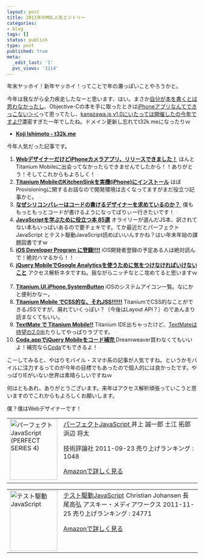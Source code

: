 ```yaml
---
layout: post
title: 2011年のMOL人気エントリー
categories:
- blog
tags: []
status: publish
type: post
published: true
meta:
  _edit_last: '1'
  pvc_views: '3114'
---
```

年末ヤッホイ！新年ヤッホイ！ってことで年の瀬っぽいことやろうかと。

今年は我ながら全力疾走したなーと思います、はい。まさか<a href="http://www.amazon.co.jp/dp/4844362232/">自分が本を書くとは思わなかったし</a>、Objective-Cの本を手に取ったときは<a href="http://itunes.apple.com/jp/app/tissa/id464594372?mt=8">iPhoneアプリなんてできっこない＞＜</a>って思ってたし、<a href="http://t32k.me/mol/log/kanazawa-js-v1-0/">kanazawa.js v1.0にいたっては開催したの今年ですよ!?</a>濃密すぎた一年でしたね。ドメイン更新し忘れてt32k.meになったりｗ
<ul>
	<li><strong><a href=" http://t32k.me/">Koji Ishimoto - t32k.me</a></strong></li>
</ul>
<div>今年人気だった記事です。</div>
<div><!--more--></div>
<ol>
	<li><strong><a href="http://t32k.me/mol/log/nyars/">WebデザイナーだけどiPhoneカメラアプリ、リリースできました！</a></strong>
ほんとTitanium Mobileに出会ってなかったらできませんでしたから！！ありがとう！そしてこれからもよろしく！
<span style="color: #c0c0c0;">-</span></li>
	<li><strong><a href="http://t32k.me/mol/log/ios-provisioning/">Titanium MobileのKitchenSinkを実機(iPhone)にインストール</a></strong>
ほぼProvisioningに関するお話なので開発環境は古くなってますがまだ役立つ記事かと。
<span style="color: #c0c0c0;">-</span></li>
	<li><strong><a href="http://t32k.me/mol/log/why-valley-wants-designers-can-code/">なぜシリコンバレーはコードの書けるデザイナーを求めているのか？ </a></strong>
僕ももっともっとコードが書けるようになってばりぃー行きたいです！
<span style="color: #c0c0c0;">- </span></li>
	<li><strong><a href="http://t32k.me/mol/log/javascript-bibliography/">JavaScriptを学ぶために役立つ本 85選</a></strong>
オライリーが選んだJS本、訳されてない本もいっぱいあるので要チェキです。てか最近だとパーフェクトJavaScript とテスト駆動JavaScript読めばいいんすかね？はい年末年始の課題図書ですｗ
<span style="color: #c0c0c0;"> -</span></li>
	<li><strong><a href="http://t32k.me/mol/log/ios-developer-program/">iOS Developer Program に登録!!!!</a></strong>
iOS開発者登録の予定ある人は絶対読んで！絶対ハマるから！！
<span style="color: #c0c0c0;">- </span></li>
	<li><strong><a href="http://t32k.me/mol/log/using-google-analytics-with-jquery-mobile/">jQuery MobileでGoogle Analyticsを使うために気をつけなければいけないこと</a></strong>
アクセス解析ネタですね。我ながらニッチなとこ攻めてると思いますｗ
<span style="color: #c0c0c0;">- </span></li>
	<li><strong><a href="http://t32k.me/mol/log/titanium-ui-iphone-systembutton/">Titanium.UI.iPhone.SystemButton</a></strong>
iOSのシステムアイコン一覧。なにかと便利かなー。
<span style="color: #c0c0c0;">- </span></li>
	<li><strong><a href="http://t32k.me/mol/log/titanium-mobile-jss/">Titanium Mobile でCSS的な、それJSS!!!!!!</a></strong>
TitaniumでCSS的なことができるJSSですが、廃れていくっぽい？（今後はLayout API？）のであんまり読まなくてもいい。
<span style="color: #c0c0c0;">- </span></li>
	<li><strong><a href="http://t32k.me/mol/log/titanium-mobile-meets-textmate/">TextMate で Titanium Mobile!!</a></strong>
Titanium IDE出ちゃったけど、<a href="http://blog.macromates.com/2011/textmate-2-0-alpha/">TextMateは待望の2.0</a>出たりしてやっぱりラブです。
<span style="color: #c0c0c0;">- </span></li>
	<li><a href="http://t32k.me/mol/log/coda-completion-for-jquery-mobile/"><strong>Coda.appでjQuery Mobileをコード補完</strong>
</a>Dreamweaver買わなくてもいいよ！補完なら<a href="http://panic.com/jp/coda/">Coda</a>でもできるよ！
<span style="color: #c0c0c0;">-</span></li>
</ol>
こーしてみると、やはりモバイル・スマホ系の記事が人気ですね。というかモバイルに注力するってのが今年の目標でもあったので個人的には良かったです。やっぱりIEがいない世界は素晴らしいですねｗ

何はともあれ、ありがとうございます。来年はアクセス解析頑張っていこうと思いますのでこれからもよろしくお願いします。

僕？僕はWebデザイナーです！
<table border="0" cellpadding="5">
<tbody>
<tr>
<td valign="top"><a href="http://www.amazon.co.jp/%E3%83%91%E3%83%BC%E3%83%95%E3%82%A7%E3%82%AF%E3%83%88JavaScript-PERFECT-4-%E4%BA%95%E4%B8%8A-%E8%AA%A0%E4%B8%80%E9%83%8E/dp/477414813X%3FSubscriptionId%3D15SMZCTB9V8NGR2TW082%26tag%3Dwarikiru-22%26linkCode%3Dxm2%26camp%3D2025%26creative%3D165953%26creativeASIN%3D477414813X" target="_blank"><img class="fig" src="http://ecx.images-amazon.com/images/I/51yrjFsf-2L._SL160_.jpg" alt="パーフェクトJavaScript (PERFECT SERIES 4)" width="125" height="160" border="0" /></a></td>
<td valign="top"><span><span><a href="http://www.amazon.co.jp/%E3%83%91%E3%83%BC%E3%83%95%E3%82%A7%E3%82%AF%E3%83%88JavaScript-PERFECT-4-%E4%BA%95%E4%B8%8A-%E8%AA%A0%E4%B8%80%E9%83%8E/dp/477414813X%3FSubscriptionId%3D15SMZCTB9V8NGR2TW082%26tag%3Dwarikiru-22%26linkCode%3Dxm2%26camp%3D2025%26creative%3D165953%26creativeASIN%3D477414813X" target="_blank">パーフェクトJavaScript
</a>井上 誠一郎 土江 拓郎 浜辺 将太</span></span>

<span><span>
</span></span>技術評論社 2011-09-23
売り上げランキング : 1048

<a href="http://www.amazon.co.jp/%E3%83%91%E3%83%BC%E3%83%95%E3%82%A7%E3%82%AF%E3%83%88JavaScript-PERFECT-4-%E4%BA%95%E4%B8%8A-%E8%AA%A0%E4%B8%80%E9%83%8E/dp/477414813X%3FSubscriptionId%3D15SMZCTB9V8NGR2TW082%26tag%3Dwarikiru-22%26linkCode%3Dxm2%26camp%3D2025%26creative%3D165953%26creativeASIN%3D477414813X" target="_blank">Amazonで詳しく見る</a></td>
</tr>
</tbody>
</table>
<table border="0" cellpadding="5">
<tbody>
<tr>
<td valign="top"><a href="http://www.amazon.co.jp/%E3%83%86%E3%82%B9%E3%83%88%E9%A7%86%E5%8B%95JavaScript-Christian-Johansen/dp/4048707868%3FSubscriptionId%3D15SMZCTB9V8NGR2TW082%26tag%3Dwarikiru-22%26linkCode%3Dxm2%26camp%3D2025%26creative%3D165953%26creativeASIN%3D4048707868" target="_blank"><img class="fig" src="http://ecx.images-amazon.com/images/I/51g1mDqlfJL._SL160_.jpg" alt="テスト駆動JavaScript" width="125" height="160" border="0" /></a></td>
<td valign="top"><span><a href="http://www.amazon.co.jp/%E3%83%86%E3%82%B9%E3%83%88%E9%A7%86%E5%8B%95JavaScript-Christian-Johansen/dp/4048707868%3FSubscriptionId%3D15SMZCTB9V8NGR2TW082%26tag%3Dwarikiru-22%26linkCode%3Dxm2%26camp%3D2025%26creative%3D165953%26creativeASIN%3D4048707868" target="_blank">テスト駆動JavaScript</a><img style="border: none;" src="http://www.assoc-amazon.jp/e/ir?t=warikiru-22&amp;l=ur2&amp;o=9" alt="" width="1" height="1" />
Christian Johansen 長尾高弘 </span>アスキー・メディアワークス 2011-11-25
売り上げランキング : 24771

<a href="http://www.amazon.co.jp/%E3%83%86%E3%82%B9%E3%83%88%E9%A7%86%E5%8B%95JavaScript-Christian-Johansen/dp/4048707868%3FSubscriptionId%3D15SMZCTB9V8NGR2TW082%26tag%3Dwarikiru-22%26linkCode%3Dxm2%26camp%3D2025%26creative%3D165953%26creativeASIN%3D4048707868" target="_blank">Amazonで詳しく見る</a></td>
</tr>
</tbody>
</table>
